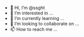 - 👋 Hi, I’m @ssght
- 👀 I’m interested in ...
- 🌱 I’m currently learning ...
- 💞️ I’m looking to collaborate on ...
- 📫 How to reach me ...

<!---
ssght/ssght is a ✨ special ✨ repository because its `README.md` (this file) appears on your GitHub profile.
You can click the Preview link to take a look at your changes.
--->
